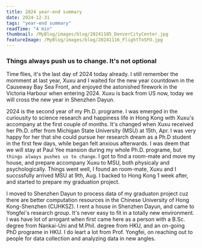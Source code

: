 ```yaml
---
title: 2024 year-end summary
date: 2024-12-31
tags: "year-end summary"
readTime: "4 min"
thumbnail: /MyBlog/images/blog/20241105_DenverCityCenter.jpg
featureImage: /MyBlog/images/blog/20241116_FlightToSFO.jpg
---
```


### Things always push us to change. It's not optional

Time flies, it's the last day of 2024 today already. I still remember the momment at last year, Xuxu and I waited for the new year countdown in the Causeway Bay Sea Front, and enjoyed the astonished firework in the Victoria Harbour when entering 2024. Xuxu is back from US now, today we will cross the new year in Shenzhen Dayun.

2024 is the second year of my Ph.D. programe. I was emerged in the curiousity to science research and happiness life in Hong Kong with Xuxu's accompany at the first couple of months. It's changed when Xuxu received her Ph.D. offer from Michigan State University (MSU) at 15th, Apr. I was very happy for her that she could pursue her research dream as a Ph.D student in the first few days, while began felt anxious afterwards. I was deem that we will stay at Paul Yee mansion during my whole Ph.D. programe, but `things always pushes us to change`. I got to find a room-mate and move my house, and prepare accompany Xuxu to MSU, both physicaly and psychologically. Things went well, I found an room-mate, Xuxu and I succssfully arrived MSU at 9th, Aug. I backed to Hong Kong 1 week after, and started to prepare my graduation project.

I moved to Shenzhen Dayun to process data of my graduaton project cuz there are better computation resources in the Chinese University of Hong Kong-Shenzhen (CUHKSZ). I rent a house in Shenzhen Dayun, and came to Yongfei's research group. It's never easy to fit in a totally new environment. I was have lot of arrogant when first came here as a person with a B.Sc. degree from Nankai-Uni and M.Phil. degree from HKU, and an on-going PhD programe in HKU. I do leart a lot from Prof. Yongfei, on reaching out to people for data collection and analyzing data in new angles.